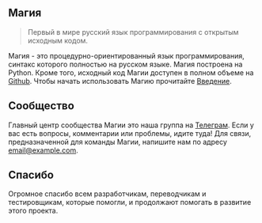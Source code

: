## Магия
> Первый в мире русский язык программирования с открытым исходным кодом.

Магия - это процедурно-ориентированный язык программирования, синтакс которого полностью на русском языке. Магия построена на Python. Кроме того, исходный код Магии доступен в полном объеме на [Github](https://github.com/davidsalazkin/magic). Чтобы начать использовать Mагию прочитайте [Введение](введение1.md).

## Сообщество

Главный центр сообщества Магии это наша группа на <a href="https://telegram.me/magiclang" target="_blank"><i class="fa fa-telegram"></i>Телеграм</a>. Если у вас есть вопросы, комментарии или проблемы, идите туда! Для связи, предназначенной для команды Магии, напишите нам по адресу email@example.com.

## Спасибо
Огромное спасибо всем разработчикам, переводчикам и тестировщикам, которые помогли, и продолжают помогать в развитие этого проекта.